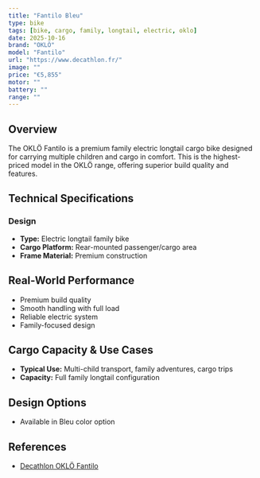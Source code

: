 ```yaml
---
title: "Fantilo Bleu"
type: bike
tags: [bike, cargo, family, longtail, electric, oklo]
date: 2025-10-16
brand: "OKLÖ"
model: "Fantilo"
url: "https://www.decathlon.fr/"
image: ""
price: "€5,855"
motor: ""
battery: ""
range: ""
---
```


## Overview

The OKLÖ Fantilo is a premium family electric longtail cargo bike designed for carrying multiple children and cargo in comfort. This is the highest-priced model in the OKLÖ range, offering superior build quality and features.

## Technical Specifications

### Design

- **Type:** Electric longtail family bike
- **Cargo Platform:** Rear-mounted passenger/cargo area
- **Frame Material:** Premium construction

## Real-World Performance

- Premium build quality
- Smooth handling with full load
- Reliable electric system
- Family-focused design

## Cargo Capacity & Use Cases

- **Typical Use:** Multi-child transport, family adventures, cargo trips
- **Capacity:** Full family longtail configuration

## Design Options

- Available in Bleu color option

## References

- [Decathlon OKLÖ Fantilo](https://www.decathlon.fr/)
